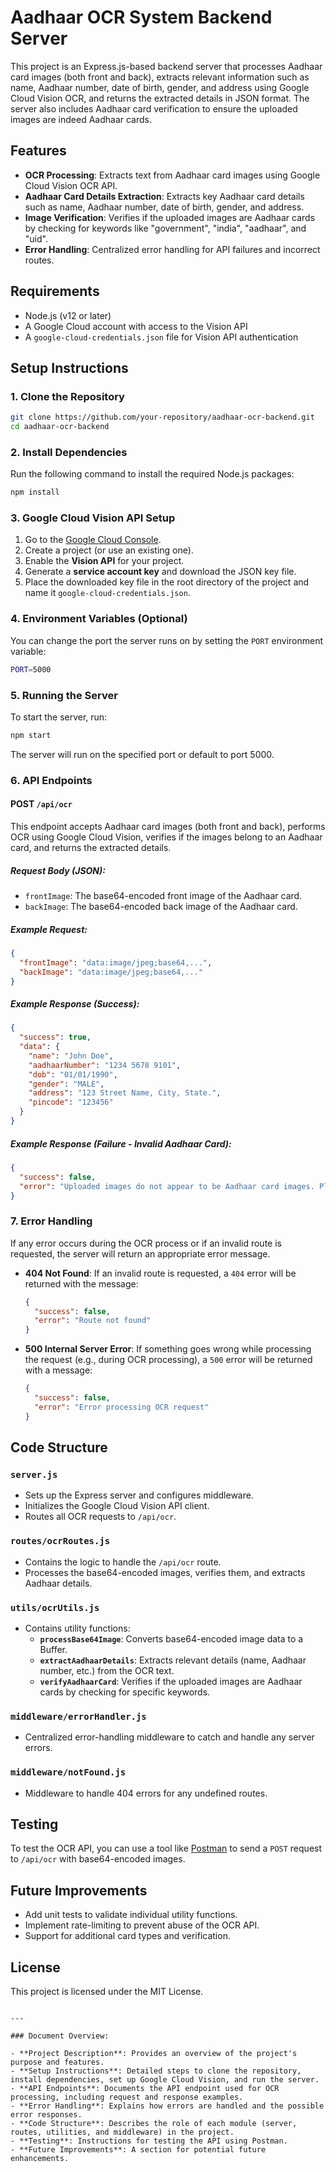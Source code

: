 # Aadhaar OCR System Backend Server

This project is an Express.js-based backend server that processes Aadhaar card images (both front and back), extracts relevant information such as name, Aadhaar number, date of birth, gender, and address using Google Cloud Vision OCR, and returns the extracted details in JSON format. The server also includes Aadhaar card verification to ensure the uploaded images are indeed Aadhaar cards.

## Features

- **OCR Processing**: Extracts text from Aadhaar card images using Google Cloud Vision OCR API.
- **Aadhaar Card Details Extraction**: Extracts key Aadhaar card details such as name, Aadhaar number, date of birth, gender, and address.
- **Image Verification**: Verifies if the uploaded images are Aadhaar cards by checking for keywords like "government", "india", "aadhaar", and "uid".
- **Error Handling**: Centralized error handling for API failures and incorrect routes.

## Requirements

- Node.js (v12 or later)
- A Google Cloud account with access to the Vision API
- A `google-cloud-credentials.json` file for Vision API authentication

## Setup Instructions

### 1. Clone the Repository

```bash
git clone https://github.com/your-repository/aadhaar-ocr-backend.git
cd aadhaar-ocr-backend
```

### 2. Install Dependencies

Run the following command to install the required Node.js packages:

```bash
npm install
```

### 3. Google Cloud Vision API Setup

1. Go to the [Google Cloud Console](https://console.cloud.google.com/).
2. Create a project (or use an existing one).
3. Enable the **Vision API** for your project.
4. Generate a **service account key** and download the JSON key file.
5. Place the downloaded key file in the root directory of the project and name it `google-cloud-credentials.json`.

### 4. Environment Variables (Optional)

You can change the port the server runs on by setting the `PORT` environment variable:

```bash
PORT=5000
```

### 5. Running the Server

To start the server, run:

```bash
npm start
```

The server will run on the specified port or default to port 5000.

### 6. API Endpoints

#### POST `/api/ocr`

This endpoint accepts Aadhaar card images (both front and back), performs OCR using Google Cloud Vision, verifies if the images belong to an Aadhaar card, and returns the extracted details.

##### Request Body (JSON):

- `frontImage`: The base64-encoded front image of the Aadhaar card.
- `backImage`: The base64-encoded back image of the Aadhaar card.

##### Example Request:

```json
{
  "frontImage": "data:image/jpeg;base64,...",
  "backImage": "data:image/jpeg;base64,..."
}
```

##### Example Response (Success):

```json
{
  "success": true,
  "data": {
    "name": "John Doe",
    "aadhaarNumber": "1234 5678 9101",
    "dob": "01/01/1990",
    "gender": "MALE",
    "address": "123 Street Name, City, State.",
    "pincode": "123456"
  }
}
```

##### Example Response (Failure - Invalid Aadhaar Card):

```json
{
  "success": false,
  "error": "Uploaded images do not appear to be Aadhaar card images. Please upload valid Aadhaar card images."
}
```

### 7. Error Handling

If any error occurs during the OCR process or if an invalid route is requested, the server will return an appropriate error message. 

- **404 Not Found**: If an invalid route is requested, a `404` error will be returned with the message:

    ```json
    {
      "success": false,
      "error": "Route not found"
    }
    ```

- **500 Internal Server Error**: If something goes wrong while processing the request (e.g., during OCR processing), a `500` error will be returned with a message:

    ```json
    {
      "success": false,
      "error": "Error processing OCR request"
    }
    ```

## Code Structure

### `server.js`

- Sets up the Express server and configures middleware.
- Initializes the Google Cloud Vision API client.
- Routes all OCR requests to `/api/ocr`.

### `routes/ocrRoutes.js`

- Contains the logic to handle the `/api/ocr` route.
- Processes the base64-encoded images, verifies them, and extracts Aadhaar details.

### `utils/ocrUtils.js`

- Contains utility functions:
  - **`processBase64Image`**: Converts base64-encoded image data to a Buffer.
  - **`extractAadhaarDetails`**: Extracts relevant details (name, Aadhaar number, etc.) from the OCR text.
  - **`verifyAadhaarCard`**: Verifies if the uploaded images are Aadhaar cards by checking for specific keywords.

### `middleware/errorHandler.js`

- Centralized error-handling middleware to catch and handle any server errors.

### `middleware/notFound.js`

- Middleware to handle 404 errors for any undefined routes.

## Testing

To test the OCR API, you can use a tool like [Postman](https://www.postman.com/) to send a `POST` request to `/api/ocr` with base64-encoded images.

## Future Improvements

- Add unit tests to validate individual utility functions.
- Implement rate-limiting to prevent abuse of the OCR API.
- Support for additional card types and verification.

## License

This project is licensed under the MIT License.
```

---

### Document Overview:

- **Project Description**: Provides an overview of the project's purpose and features.
- **Setup Instructions**: Detailed steps to clone the repository, install dependencies, set up Google Cloud Vision, and run the server.
- **API Endpoints**: Documents the API endpoint used for OCR processing, including request and response examples.
- **Error Handling**: Explains how errors are handled and the possible error responses.
- **Code Structure**: Describes the role of each module (server, routes, utilities, and middleware) in the project.
- **Testing**: Instructions for testing the API using Postman.
- **Future Improvements**: A section for potential future enhancements.
